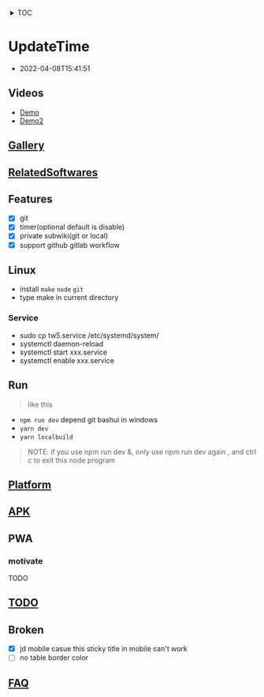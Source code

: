 <div style="text-align: left;background: #f6f8fa; border-radius: 3px;float:none; display: inline-block; padding: 4px;">

<details>
<summary>TOC</summary>

<!-- vim-markdown-toc GitLab -->

* [UpdateTime](#updatetime)
  * [Videos](#videos)
  * [Gallery](#gallery)
  * [RelatedSoftwares](#relatedsoftwares)
  * [Features](#features)
  * [Linux](#linux)
    * [Service](#service)
  * [Run](#run)
  * [Platform](#platform)
  * [APK](#apk)
  * [PWA](#pwa)
    * [motivate](#motivate)
  * [TODO](#todo)
  * [Broken](#broken)
  * [FAQ](#faq)

<!-- vim-markdown-toc -->
</details>


</div>

# UpdateTime

* 2022-04-08T15:41:51

## Videos

* [Demo](https://www.bilibili.com/video/BV1fY4y1Y7Yf?share_source=copy_web)
* [Demo2](https://www.bilibili.com/video/BV1NT4y1e7WM?share_source=copy_web)

## [Gallery](docs/Gallery.md)

## [RelatedSoftwares](docs/RelatedSoftwares.md)

## Features

* [x] git
* [x] timer(optional default is disable)
* [x] private subwiki(git or local)
* [x] support github gitlab workflow

## Linux

* install `make` `node` `git`
* type make in current directory

### Service

* sudo cp tw5.service /etc/systemd/system/
* systemctl daemon-reload
* systemctl start xxx.service
* systemctl enable xxx.service

## Run

> like this

* `npm run dev` depend git bashui in windows
* `yarn dev`
* `yarn localbuild`

> NOTE: if you use npm run dev &, only use npm run dev again ,
> and ctrl c to exit this node program

## [Platform](./docs/Platform.md)

## [APK](https://gitlab.com/xxx)

## PWA

### motivate

TODO

## [TODO](docs/TODO.md)

## Broken

* [x] jd mobile casue this sticky title in mobile can't work
* [ ] no table border color

<!-- ## bug-->
<!--* ~~`\$__themes_nico_notebook_ui_Bottombar.tid`-->
<!--\$__themes_nico_notebook_ui_Topbar.tid~~-->

## [FAQ](https://oeyoew.fun/#FAQ)
